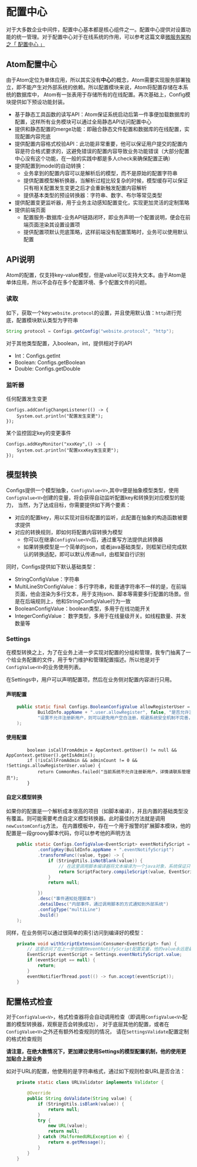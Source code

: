 # 配置中心
对于大多数企业中间件，配置中心基本都是核心组件之一。配置中心提供对设置功能的统一管理。对于配置中心对于在线系统的作用，可以参考这篇文章[微服务架构之「 配置中心 」](https://zhuanlan.zhihu.com/p/66097586)

## Atom配置中心

由于Atom定位为单体应用，所以其实没有**中心**的概念，Atom需要实现服务部署独立，即不能产生对外部系统的依赖。所以配置模块来说，Atom将配置存储在本系统的数据库中，
Atom有一张表用于存储所有的在线配置。再次基础上，Config模块提供如下预设功能封装。

- 基于静态工具函数的读写API：Atom保证系统启动后第一件事便加载数据库的配置，这样所有业务模块可以通过全局静态API访问配置中心
- 提供和静态配置的merge功能：即融合静态文件配置和数据库的在线配置，实现配置内容兜底
- 提供配置内容格式校验API：此功能非常重要，他可以保证用户提交的配置内容是符合格式要求的，这避免错误的配置内容导致业务功能错误（大部分配置中心没有这个功能，在一般的实践中都是多人check来确保配置正确）
- 提供配置到model的自动转换：
  - 业务拿到的配置内容可以是解析后的模型，而不是原始的配置字符串
  - 提供配置模型解析换器，当解析过程比较复杂的时候，模型缓存可以保证只有相关配置发生变更之后才会重新触发配置内容解析
  - 提供基本类型的预设转换器：字符串、数字、布尔等常见类型
- 提供配置变更监听器，用于业务主动感知配置变化，实现更加灵活的定制策略
- 提供前端页面
  - 配置服务-数据库-业务API链路闭环，即业务声明一个配置说明，便会在前端页面渲染其设置设置项
  - 提供配置项默认兜底策略，这样前端没有配置策略时，业务可以使用默认配置

## API说明
Atom的配置，仅支持key-value模型，但是value可以支持大文本。由于Atom是单体应用，所以不会存在多个配置环境、多个配置文件的问题。

### 读取
如下，获取一个key:``website.protocol``的设置，并且使用默认值：``http``进行兜底，配置模块默认类型为字符串
```java
String protocol = Configs.getConfig("website.protocol", "http");
```

对于其他类型配置，入boolean，int，提供相对于的API

- Int：Configs.getInt
- Boolean: Configs.getBoolean
- Double: Configs.getDouble

### 监听器

任何配置发生变更
```
Configs.addConfigChangeListener(() -> {
    System.out.println("配置发生变更");
});
```

某个监控固定key的变更事件
```
Configs.addKeyMonitor("xxxKey",() -> {
    System.out.println("配置xxxKey发生变更");
});
```

## 模型转换
Configs提供一个模型抽象，``ConfigValue<V>``,其中``V``便是抽象模型类型，使用``ConfigValue<V>``创建的变量，将会获得自动监听配置key和转换到对应模型的能力，
当然，为了达成目标，你需要提供如下两个要素：

- 对应的配置key，用以实现对目标配置的监听，此配置在抽象的构造函数被要求提供
- 对应的转换规则，即如何将配置内容转换为模型
  - 你可以在继承``ConfigValue<V>``后，通过重写方法提供此转换器
  - 如果转换模型是一个简单的json，或者java基础类型，则框架已经完成默认的转换适配，即可以默认传递null，由框架自行识别

同时，Configs提供如下默认基础类型：

- StringConfigValue：字符串
- MultiLineStrConfigValue：多行字符串，和普通字符串不一样的是，在前端页面，他会渲染为多行文本，用于支持json、脚本等需要多行配置的场景。但是在后端规则上，他和StringConfigValue行为一致
- BooleanConfigValue：boolean类型，多用于在线功能开关
- IntegerConfigValue： 数字类型，多用于在线量级开关。如线程数量、并发数量等

### Settings
在模型转换之上，为了在业务上进一步实现对配置的分组和管理，我专门抽离了一个给业务配置的文件，用于专门维护和管理配置描述。所以他是对于``ConfigValue<V>``的业务使用列表。

在Settings中，用户可以声明配置项，然后在业务侧对配置内容进行只用。

#### 声明配置

```java
    public static final Configs.BooleanConfigValue allowRegisterUser = newBooleanConfig(
            BuildInfo.appName + ".user.allowRegister", false, "是否允许注册用户",
            "设置不允许注册新用户，则可以避免用户空白注册，规避系统安全机制不完善，让敏感数据通过注册泄漏"
    );
```

#### 使用配置
```
        boolean isCallFromAdmin = AppContext.getUser() != null && AppContext.getUser().getIsAdmin();
        if (!isCallFromAdmin && adminCount != 0 && !Settings.allowRegisterUser.value) {
            return CommonRes.failed("当前系统不允许注册新用户，详情请联系管理员");
        }
```

#### 自定义模型转换
如果你的配置是一个解析成本很高的项目（如脚本编译），并且内置的基础类型没有覆盖。则可能需要考虑自定义模型转换器。此时最佳的方法就是调用``newCustomConfig``方法，
在内置模板中，存在一个用于报警的扩展脚本模块，他的配置是一段groovy脚本代码，你可以参考他的声明方法
```java
    public static Configs.ConfigValue<EventScript> eventNotifyScript = newCustomConfig(CustomConfigBuilder.<EventScript>builder()
            .configKey(BuildInfo.appName + ".eventNotifyScript")
            .transformFunc((value, type) -> {
                if (StringUtils.isNotBlank(value)) {
                    // 在这里调用脚本编译器将文本编译为一个java对象，系统保证只有配置改变了才会触发此编译刷新流程
                    return ScriptFactory.compileScript(value, EventScript.class);
                }
                return null;

            })
            .desc("事件通知处理脚本")
            .detailDesc("内部事件，通过调用脚本的方式通知到外部系统")
            .configType("multiLine")
            .build()
    );
```

同样，在业务侧可以通过很简单的索引访问到编译好的模型：
```java
    private void withScriptExtension(Consumer<EventScript> fun) {
        // 这里访问了在上一步创建的eventNotifyScript配置变量，他的value永远是最新的一次配置转换而来
        EventScript eventScript = Settings.eventNotifyScript.value;
        if (eventScript == null) {
            return;
        }
        eventNotifierThread.post(() -> fun.accept(eventScript));
    }
```

## 配置格式检查
对于``ConfigValue<V>``，格式检查器将会自动调用检查（即调用``ConfigValue<V>``配置的模型转换器，观察是否会转换成功），
对于底层其他的配置，或者在``ConfigValue<V>``之外还有额外检查规则的情况， 请在``SettingsValidate``配置定制的格式检查规则

**请注意，在绝大数情况下，更加建议使用Settings的模型配置机制，他的使用更加贴合上层业务**

如对于URL的配置，他使用的是字符串格式，通过如下规则检查URL是否合法：
```java
    private static class URLValidator implements Validator {

        @Override
        public String doValidate(String value) {
            if (StringUtils.isBlank(value)) {
                return null;
            }
            try {
                new URL(value);
                return null;
            } catch (MalformedURLException e) {
                return e.getMessage();
            }
        }
    }
```